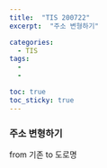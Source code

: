 ```yaml
---
title:  "TIS 200722"
excerpt:  "주소 변형하기"

categories:
  - TIS
tags:
  - 
  - 

toc: true
toc_sticky: true
---
```


### 주소 변형하기

from 기존 to 도로명
